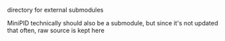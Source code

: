directory for external submodules

MiniPID technically should also be a submodule, but since it's not updated that often, raw source is kept here
